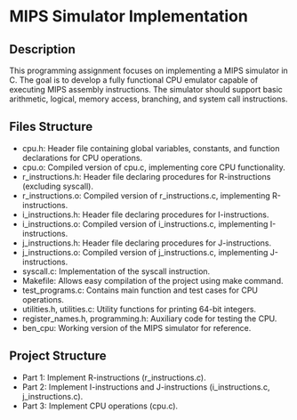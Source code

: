 # MIPS Simulator Implementation

## Description

This programming assignment focuses on implementing a MIPS simulator in C. The goal is to develop a fully functional CPU emulator capable of executing MIPS assembly instructions. The simulator should support basic arithmetic, logical, memory access, branching, and system call instructions.

## Files Structure

- cpu.h: Header file containing global variables, constants, and function declarations for CPU operations.
- cpu.o: Compiled version of cpu.c, implementing core CPU functionality.
- r_instructions.h: Header file declaring procedures for R-instructions (excluding syscall).
- r_instructions.o: Compiled version of r_instructions.c, implementing R-instructions.
- i_instructions.h: Header file declaring procedures for I-instructions.
- i_instructions.o: Compiled version of i_instructions.c, implementing I-instructions.
- j_instructions.h: Header file declaring procedures for J-instructions.
- j_instructions.o: Compiled version of j_instructions.c, implementing J-instructions.
- syscall.c: Implementation of the syscall instruction.
- Makefile: Allows easy compilation of the project using make command.
- test_programs.c: Contains main function and test cases for CPU operations.
- utilities.h, utilities.c: Utility functions for printing 64-bit integers.
- register_names.h, programming.h: Auxiliary code for testing the CPU.
- ben_cpu: Working version of the MIPS simulator for reference.

## Project Structure

- Part 1: Implement R-instructions (r_instructions.c).
- Part 2: Implement I-instructions and J-instructions (i_instructions.c, j_instructions.c).
- Part 3: Implement CPU operations (cpu.c).
